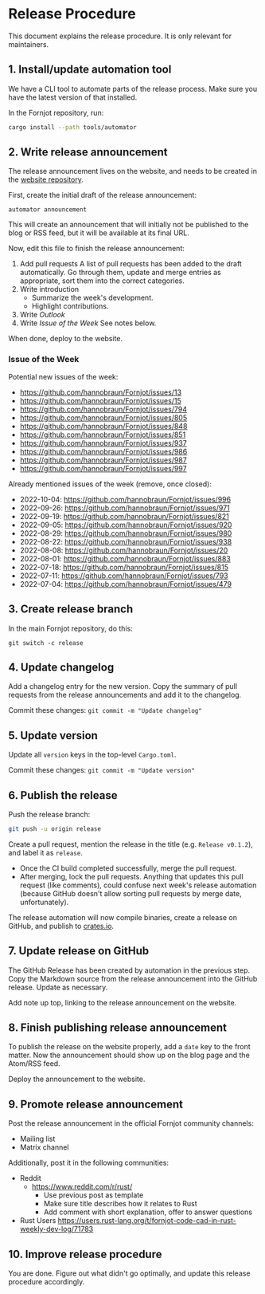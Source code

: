 # Release Procedure

This document explains the release procedure. It is only relevant for maintainers.


## 1. Install/update automation tool

We have a CLI tool to automate parts of the release process. Make sure you have the latest version of that installed.

In the Fornjot repository, run:
``` sh
cargo install --path tools/automator
```


## 2. Write release announcement

The release announcement lives on the website, and needs to be created in the [website repository](https://github.com/hannobraun/www.fornjot.app).

First, create the initial draft of the release announcement:

```
automator announcement
```

This will create an announcement that will initially not be published to the blog or RSS feed, but it will be available at its final URL.

Now, edit this file to finish the release announcement:

1. Add pull requests
   A list of pull requests has been added to the draft automatically. Go through them, update and merge entries as appropriate, sort them into the correct categories.
2. Write introduction
   - Summarize the week's development.
   - Highlight contributions.
3. Write *Outlook*
4. Write *Issue of the Week*
   See notes below.

When done, deploy to the website.

### Issue of the Week

Potential new issues of the week:

- https://github.com/hannobraun/Fornjot/issues/13
- https://github.com/hannobraun/Fornjot/issues/15
- https://github.com/hannobraun/Fornjot/issues/794
- https://github.com/hannobraun/Fornjot/issues/805
- https://github.com/hannobraun/Fornjot/issues/848
- https://github.com/hannobraun/Fornjot/issues/851
- https://github.com/hannobraun/Fornjot/issues/937
- https://github.com/hannobraun/Fornjot/issues/986
- https://github.com/hannobraun/Fornjot/issues/987
- https://github.com/hannobraun/Fornjot/issues/997

Already mentioned issues of the week (remove, once closed):

- 2022-10-04: https://github.com/hannobraun/Fornjot/issues/996
- 2022-09-26: https://github.com/hannobraun/Fornjot/issues/971
- 2022-09-19: https://github.com/hannobraun/Fornjot/issues/821
- 2022-09-05: https://github.com/hannobraun/Fornjot/issues/920
- 2022-08-29: https://github.com/hannobraun/Fornjot/issues/980
- 2022-08-22: https://github.com/hannobraun/Fornjot/issues/938
- 2022-08-08: https://github.com/hannobraun/Fornjot/issues/20
- 2022-08-01: https://github.com/hannobraun/Fornjot/issues/883
- 2022-07-18: https://github.com/hannobraun/Fornjot/issues/815
- 2022-07-11: https://github.com/hannobraun/Fornjot/issues/793
- 2022-07-04: https://github.com/hannobraun/Fornjot/issues/479


## 3. Create release branch

In the main Fornjot repository, do this:

```
git switch -c release
```

## 4. Update changelog

Add a changelog entry for the new version. Copy the summary of pull requests from the release announcements and add it to the changelog.

Commit these changes: `git commit -m "Update changelog"`


## 5. Update version

Update all `version` keys in the top-level `Cargo.toml`.

Commit these changes: `git commit -m "Update version"`


## 6. Publish the release

Push the release branch:
``` sh
git push -u origin release
```

Create a pull request, mention the release in the title (e.g. `Release v0.1.2`), and label it as `release`.

- Once the CI build completed successfully, merge the pull request.
- After merging, lock the pull requests. Anything that updates this pull request (like comments), could confuse next week's release automation (because GitHub doesn't allow sorting pull requests by merge date, unfortunately).

The release automation will now compile binaries, create a release on GitHub, and publish to [crates.io](https://crates.io/).


## 7. Update release on GitHub

The GitHub Release has been created by automation in the previous step. Copy the Markdown source from the release announcement into the GitHub release. Update as necessary.

Add note up top, linking to the release announcement on the website.


## 8. Finish publishing release announcement

To publish the release on the website properly, add a `date` key to the front matter. Now the announcement should show up on the blog page and the Atom/RSS feed.

Deploy the announcement to the website.


## 9. Promote release announcement

Post the release announcement in the official Fornjot community channels:

- Mailing list
- Matrix channel

Additionally, post it in the following communities:

- Reddit
  - https://www.reddit.com/r/rust/
    - Use previous post as template
    - Make sure title describes how it relates to Rust
    - Add comment with short explanation, offer to answer questions
- Rust Users
  https://users.rust-lang.org/t/fornjot-code-cad-in-rust-weekly-dev-log/71783


## 10. Improve release procedure

You are done. Figure out what didn't go optimally, and update this release procedure accordingly.
